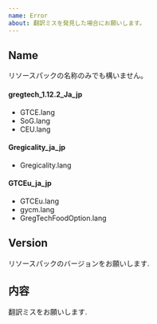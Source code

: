 ```yaml
---
name: Error
about: 翻訳ミスを発見した場合にお願いします。
---
```


## **Name**  
リソースパックの名称のみでも構いません。
#### gregtech_1.12.2_Ja_jp  
- GTCE.lang  
- SoG.lang  
- CEU.lang  
#### Gregicality_ja_jp  
- Gregicality.lang  
#### GTCEu_ja_jp
- GTCEu.lang  
- gycm.lang  
- GregTechFoodOption.lang
## **Version**  
リソースパックのバージョンをお願いします.

## **内容**  
翻訳ミスをお願いします.
